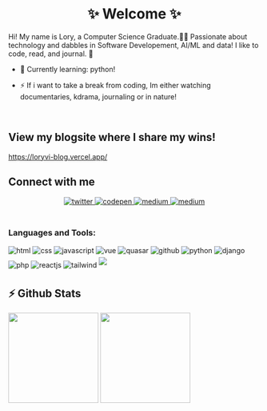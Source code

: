 # <div align="center">✨ Welcome ✨

Hi! My name is Lory, a Computer Science Graduate.👨‍💻 Passionate about technology and dabbles in Software Developement, AI/ML and data! I like to code, read, and journal. 🚀</div>  
  

- 🌱 Currently learning: python! 

- ⚡ If i want to take a break from coding, Im either watching documentaries, kdrama, journaling or in nature!  
  

<br/>  

## View my blogsite where I share my wins!
https://loryvi-blog.vercel.app/


## Connect with me  
<div align="center">
<a href="https://twitter.com/lorycodes" target="_blank">
<img src=https://img.shields.io/badge/twitter-%2300acee.svg?&style=for-the-badge&logo=twitter&logoColor=white alt=twitter style="margin-bottom: 5px;" />
</a>
<a href="https://codepen.com/loryvi" target="_blank">
<img src=https://img.shields.io/badge/codepen-%23131417.svg?&style=for-the-badge&logo=codepen&logoColor=white alt=codepen style="margin-bottom: 5px;" />
</a>
<a href="https://medium.com/@loryvi" target="_blank">
<img src=https://img.shields.io/badge/medium-%23292929.svg?&style=for-the-badge&logo=medium&logoColor=white alt=medium style="margin-bottom: 5px;" />
</a>   

<a href="https://lory-everyday.glitch.me/" target="_blank">
<img src=https://img.shields.io/badge/glitch-%23131417.svg?&style=for-the-badge&logo=glitch&logoColor=white alt=medium style="margin-bottom: 5px;" />
</a>   
</div>  

<br />

### Languages and Tools:

<div>
  <img src=https://img.shields.io/badge/html-%23131417.svg?&style=for-the-badge&logo=html&logoColor=white alt=html style="margin-bottom: 5px;" />
  <img src=https://img.shields.io/badge/css-%23131417.svg?&style=for-the-badge&logo=css&logoColor=white alt=css style="margin-bottom: 5px;" />
   <img src=https://img.shields.io/badge/javascript-%23131417.svg?&style=for-the-badge&logo=javascript&logoColor=white alt=javascript style="margin-bottom: 5px;" />
   <img src=https://img.shields.io/badge/vue-%23131417.svg?&style=for-the-badge&logo=vue&logoColor=white alt=vue style="margin-bottom: 5px;" />
   <img src=https://img.shields.io/badge/quasar-%23131417.svg?&style=for-the-badge&logo=quasar&logoColor=white alt=quasar style="margin-bottom: 5px;" />
   <img src=https://img.shields.io/badge/github-%23131417.svg?&style=for-the-badge&logo=github&logoColor=white alt=github style="margin-bottom: 5px;" />
   <img src=https://img.shields.io/badge/python-%23131417.svg?&style=for-the-badge&logo=python&logoColor=white alt=python style="margin-bottom: 5px;" />
   <img src=https://img.shields.io/badge/django-%23131417.svg?&style=for-the-badge&logo=django&logoColor=white alt=django style="margin-bottom: 5px;" />
   <img src=https://img.shields.io/badge/php-%23131417.svg?&style=for-the-badge&logo=php&logoColor=white alt=php style="margin-bottom: 5px;" />
   <img src=https://img.shields.io/badge/reactjs-%23131417.svg?&style=for-the-badge&logo=reactjs&logoColor=white alt=reactjs style="margin-bottom: 5px;" />
   <img src=https://img.shields.io/badge/tailwind-%23131417.svg?&style=for-the-badge&logo=tailwind&logoColor=white alt=tailwind style="margin-bottom: 5px;" />
  <img src=https://img.shields.io/badge/C-%23131417.svg?&style=for-the-badge&logo=C&logoColor=white style="margin-bottom: 5px;" />
</div>

## ⚡ Github Stats

<img height="180em" src="https://github-readme-stats.vercel.app/api?username=loryvi&show_icons=true&hide_border=true&&count_private=true&include_all_commits=true" />
<img height="180em" src="https://github-readme-stats.vercel.app/api/top-langs/?username=loryvi&exclude_repo=KNN-Image-Classification&show_icons=true&hide_border=true&layout=compact&langs_count=8"/>


<!--
**loryvi/loryvi** is a ✨ _special_ ✨ repository because its `README.md` (this file) appears on your GitHub profile.

Here are some ideas to get you started:

- 🔭 I’m currently working on ...
- 🌱 I’m currently learning ...
- 👯 I’m looking to collaborate on ...
- 🤔 I’m looking for help with ...
- 💬 Ask me about ...
- 📫 How to reach me: ...
- 😄 Pronouns: ...
- ⚡ Fun fact: ...
-->
